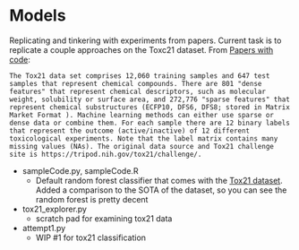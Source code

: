 # Models 

Replicating and tinkering with experiments from papers. Current task is to replicate a couple approaches on the Toxc21 dataset. From [Papers with code](https://paperswithcode.com/dataset/tox21-1): 

```
The Tox21 data set comprises 12,060 training samples and 647 test samples that represent chemical compounds. There are 801 "dense features" that represent chemical descriptors, such as molecular weight, solubility or surface area, and 272,776 "sparse features" that represent chemical substructures (ECFP10, DFS6, DFS8; stored in Matrix Market Format ). Machine learning methods can either use sparse or dense data or combine them. For each sample there are 12 binary labels that represent the outcome (active/inactive) of 12 different toxicological experiments. Note that the label matrix contains many missing values (NAs). The original data source and Tox21 challenge site is https://tripod.nih.gov/tox21/challenge/.
```

- sampleCode.py, sampleCode.R
    - Default random forest classifier that comes with the [Tox21 dataset](http://bioinf.jku.at/research/DeepTox/tox21.html). Added a comparison to the SOTA of the dataset, so you can see the random forest is pretty decent
- tox21_explorer.py
    - scratch pad for examining tox21 data
- attempt1.py
    - WIP #1 for tox21 classification